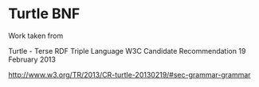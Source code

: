 Turtle BNF
==========

Work taken from

Turtle - Terse RDF Triple Language
W3C Candidate Recommendation 19 February 2013

http://www.w3.org/TR/2013/CR-turtle-20130219/#sec-grammar-grammar
